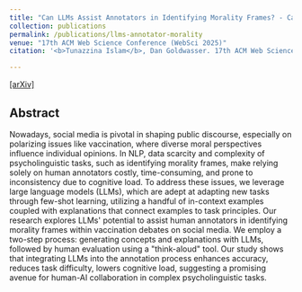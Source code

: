 ```yaml
---
title: "Can LLMs Assist Annotators in Identifying Morality Frames? - Case Study on Vaccination Debate on Social Media"
collection: publications
permalink: /publications/llms-annotator-morality
venue: "17th ACM Web Science Conference (WebSci 2025)"
citation: '<b>Tunazzina Islam</b>, Dan Goldwasser. 17th ACM Web Science Conference (WebSci 2025)</a>.'

---
```

[[arXiv]](https://arxiv.org/pdf/2502.01991) 

## Abstract
Nowadays, social media is pivotal in shaping public discourse, especially on polarizing issues like vaccination, where diverse moral perspectives influence individual opinions. In NLP, data scarcity and complexity of psycholinguistic tasks, such as identifying morality frames, make relying solely on human annotators costly, time-consuming, and prone to inconsistency due to cognitive load. To address these issues, we leverage large language models (LLMs), which are adept at adapting new tasks through few-shot learning, utilizing a handful of in-context examples coupled with explanations that connect examples to task principles. Our research explores LLMs' potential to assist human annotators in identifying morality frames within vaccination debates on social media. We employ a two-step process: generating concepts and explanations with LLMs, followed by human evaluation using a "think-aloud" tool. Our study shows that integrating LLMs into the annotation process enhances accuracy, reduces task difficulty, lowers cognitive load, suggesting a promising avenue for human-AI collaboration in complex psycholinguistic tasks.
